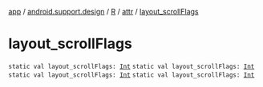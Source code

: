[app](../../../index.md) / [android.support.design](../../index.md) / [R](../index.md) / [attr](index.md) / [layout_scrollFlags](.)

# layout_scrollFlags

`static val layout_scrollFlags: `[`Int`](https://kotlinlang.org/api/latest/jvm/stdlib/kotlin/-int/index.html)
`static val layout_scrollFlags: `[`Int`](https://kotlinlang.org/api/latest/jvm/stdlib/kotlin/-int/index.html)
`static val layout_scrollFlags: `[`Int`](https://kotlinlang.org/api/latest/jvm/stdlib/kotlin/-int/index.html)
`static val layout_scrollFlags: `[`Int`](https://kotlinlang.org/api/latest/jvm/stdlib/kotlin/-int/index.html)